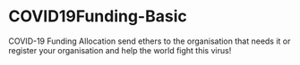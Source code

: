 # COVID19Funding-Basic

COVID-19 Funding Allocation send ethers to the organisation that needs it or register your organisation and help the world fight this virus!
